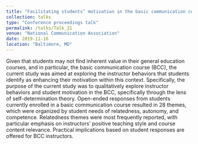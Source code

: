 ```yaml
---
title: "Facilitating students’ motivation in the basic communication course: A Self-Determination Theory perspective"
collection: talks
type: "Conference proceedings talk"
permalink: /talks/Talk_31
venue: "National Communication Association"
date: 2019-11-16
location: "Baltimore, MD"
---
```


Given that students may not find inherent value in their general education courses, and in particular, the basic communication course (BCC), the current study was aimed at exploring the instructor behaviors that students identify as enhancing their motivation within this context. Specifically, the purpose of the current study was to qualitatively explore instructor behaviors and student motivation in the BCC, specifically through the lens of self-determination theory. Open-ended responses from students currently enrolled in a basic communication course resulted in 28 themes, which were organized by student needs of relatedness, autonomy, and competence. Relatedness themes were most frequently reported, with particular emphasis on instructors’ positive teaching style and course content relevance. Practical implications based on student responses are offered for BCC instructors.